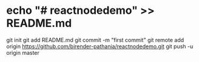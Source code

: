 # echo "# reactnodedemo" >> README.md
git init
git add README.md
git commit -m "first commit"
git remote add origin https://github.com/birender-pathania/reactnodedemo.git
git push -u origin master
